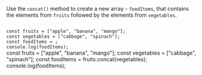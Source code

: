 Use the `concat()` method
to create a new array - `foodItems`,
that contains the elements from `fruits`
followed by the elements from `vegetables`.

<codeblock language="javascript" type="exercise" testMode="fixedInput">
<code>
const fruits = ["apple", "banana", "mango"];
const vegetables = ["cabbage", "spinach"];
const foodItems = ;
console.log(foodItems);
</code>

<solution>
const fruits = ["apple", "banana", "mango"];
const vegetables = ["cabbage", "spinach"];
const foodItems = fruits.concat(vegetables);
console.log(foodItems);
</solution>
</codeblock>